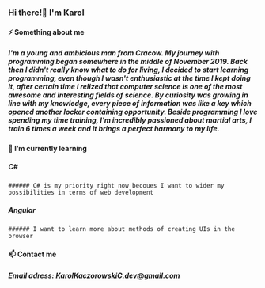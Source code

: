 ### Hi there!👋 I'm Karol

#### ⚡ Something about me
##### I'm a young and ambicious man from Cracow. My journey with programming began somewhere in the middle of November 2019. Back then I didn't really know what to do for living, I decided to start learning programming, even though I wasn't enthusiastic at the time I kept doing it, after certain time I relized that computer science is one of the most awesome and interesting fields of science. By curiosity was growing in line with my knowledge, every piece of information was like a key which opened another locker containing opportunity. Beside programming I love spending my time training, I'm incredibly passioned about martial arts, I train 6 times a week and it brings a perfect harmony to my life. 

#### 🌱 I’m currently learning
  ##### C#
    ###### C# is my priority right now becoues I want to wider my possibilities in terms of web development
  ##### Angular
    ###### I want to learn more about methods of creating UIs in the browser
 
 #### 📫 Contact me
  ##### Email adress: KarolKaczorowskiC.dev@gmail.com
<!--
**KarolKaczorowski78/KarolKaczorowski78** is a ✨ _special_ ✨ repository because its `README.md` (this file) appears on your GitHub profile.

Here are some ideas to get you started:

- 🔭 I’m currently working on ...
- 🌱 I’m currently learning ...
- 👯 I’m looking to collaborate on ...
- 🤔 I’m looking for help with ...
- 💬 Ask me about ...
- 📫 How to reach me: ...
- 😄 Pronouns: ...
- ⚡ Fun fact: ...
-->
